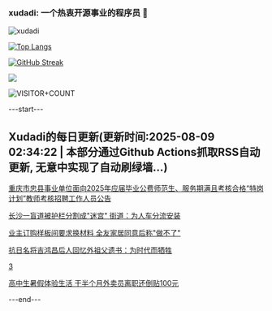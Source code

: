 ### xudadi: 一个热衷开源事业的程序员 👋

![xudadi](https://github-readme-stats-git-masterorgs-github-readme-stats-team.vercel.app/api?username=xudadi)

[![Top Langs](https://github-readme-stats.vercel.app/api/top-langs/?username=xudadi)](https://github.com/anuraghazra/github-readme-stats)

[![GitHub Streak](https://streak-stats.demolab.com?user=xudadi&locale=zh_Hans)](https://git.io/streak-stats)

![](https://raw.githubusercontent.com/xudadi/xudadi/main/assets/github-contribution-grid-snake.svg)

![VISITOR+COUNT](https://komarev.com/ghpvc/?username=xudadi&label=VISITOR+COUNT)


---start---

## Xudadi的每日更新(更新时间:2025-08-09 02:34:22 | 本部分通过Github Actions抓取RSS自动更新, 无意中实现了自动刷绿墙...)

[重庆市忠县事业单位面向2025年应届毕业公费师范生、服务期满且考核合格“特岗计划”教师考核招聘工作人员公告](https://www.gongkaoleida.com/article/2557707)

[长沙一盲道被护栏分割成"迷宫" 街道：为人车分流安装](https://m.163.com/news/article/K6FERUQA0534P59R.html)

[业主订购样板间要求换材料 全友家居同意后称"做不了"](https://m.163.com/news/article/K6F9C2NU0534P59R.html)

[抗日名将吉鸿昌后人回忆外祖父遗书：为时代而牺牲](https://m.163.com/news/article/K6FF13DL051492T3.html)

[3](https://m.163.com/touch/news/sub/domestic)

[高中生暑假体验生活 干半个月外卖员离职还倒贴100元](https://m.163.com/news/article/K6FEQH600534P59R.html)

---end---

